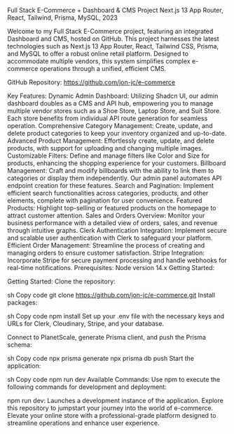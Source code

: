 Full Stack E-Commerce + Dashboard & CMS Project
Next.js 13 App Router, React, Tailwind, Prisma, MySQL, 2023

Welcome to my Full Stack E-Commerce project, featuring an integrated Dashboard and CMS, hosted on GitHub. This project harnesses the latest technologies such as Next.js 13 App Router, React, Tailwind CSS, Prisma, and MySQL to offer a robust online retail platform. Designed to accommodate multiple vendors, this system simplifies complex e-commerce operations through a unified, efficient CMS.

GitHub Repository: https://github.com/jon-jc/e-commerce

Key Features:
Dynamic Admin Dashboard: Utilizing Shadcn UI, our admin dashboard doubles as a CMS and API hub, empowering you to manage multiple vendor stores such as a Shoe Store, Laptop Store, and Suit Store. Each store benefits from individual API route generation for seamless operation.
Comprehensive Category Management: Create, update, and delete product categories to keep your inventory organized and up-to-date.
Advanced Product Management: Effortlessly create, update, and delete products, with support for uploading and changing multiple images.
Customizable Filters: Define and manage filters like Color and Size for products, enhancing the shopping experience for your customers.
Billboard Management: Craft and modify billboards with the ability to link them to categories or display them independently. Our admin panel automates API endpoint creation for these features.
Search and Pagination: Implement efficient search functionalities across categories, products, and other elements, complete with pagination for user convenience.
Featured Products: Highlight top-selling or featured products on the homepage to attract customer attention.
Sales and Orders Overview: Monitor your business performance with a detailed view of orders, sales, and revenue through intuitive graphs.
Clerk Authentication Integration: Implement secure and scalable user authentication with Clerk to safeguard your platform.
Efficient Order Management: Streamline the process of creating and managing orders to ensure customer satisfaction.
Stripe Integration: Incorporate Stripe for secure payment processing and handle webhooks for real-time notifications.
Prerequisites:
Node version 14.x
Getting Started:

Getting Started:
Clone the repository:

sh
Copy code
git clone https://github.com/jon-jc/e-commerce.git
Install packages:

sh
Copy code
npm install
Set up your .env file with the necessary keys and URLs for Clerk, Cloudinary, Stripe, and your database.

Connect to PlanetScale, generate Prisma client, and push the Prisma schema:

sh
Copy code
npx prisma generate
npx prisma db push
Start the application:

sh
Copy code
npm run dev
Available Commands:
Use npm to execute the following commands for development and deployment:

npm run dev: Launches a development instance of the application.
Explore this repository to jumpstart your journey into the world of e-commerce. Elevate your online store with a professional-grade platform designed to streamline operations and enhance user experience.

